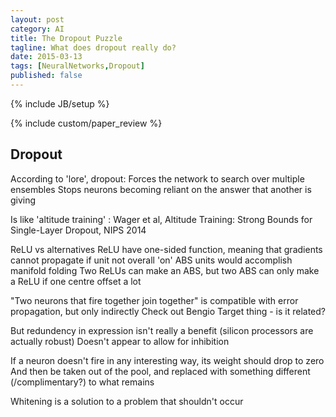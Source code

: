 ```yaml
---
layout: post
category: AI
title: The Dropout Puzzle
tagline: What does dropout really do?
date: 2015-03-13
tags: [NeuralNetworks,Dropout]
published: false
---
```

{% include JB/setup %}

{% include custom/paper_review %}

Dropout
------------


According to 'lore', dropout:
  Forces the network to search over multiple ensembles
  Stops neurons becoming reliant on the answer that another is giving

  Is like 'altitude training' : Wager et al, Altitude Training: Strong Bounds for Single-Layer Dropout, NIPS 2014

ReLU vs alternatives 
  ReLU have one-sided function, meaning that gradients cannot propagate if unit not overall 'on'
  ABS units would accomplish manifold folding
  Two ReLUs can make an ABS, but two ABS can only make a ReLU if one centre offset a lot

"Two neurons that fire together join together" is compatible with error propagation, but only indirectly
  Check out Bengio Target thing - is it related?


But redundency in expression isn't really a benefit (silicon processors are actually robust)
Doesn't appear to allow for inhibition 

If a neuron doesn't fire in any interesting way, its weight should drop to zero
  And then be taken out of the pool, and replaced with something different (/complimentary?) to what remains
  



Whitening is a solution to a problem that shouldn't occur

